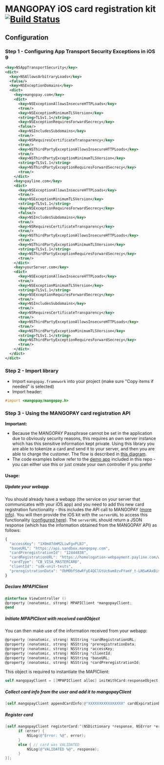 # MANGOPAY iOS card registration kit [![Build Status](https://travis-ci.org/Mangopay/cardregistration-ios-kit.svg?branch=master)](https://travis-ci.org/Mangopay/cardregistration-ios-kit)

## Configuration

### Step 1 - Configuring App Transport Security Exceptions in iOS 9
```xml
<key>NSAppTransportSecurity</key>
<dict>
  <key>NSAllowsArbitraryLoads</key>
  <false/>
  <key>NSExceptionDomains</key>
  <dict>
    <key>mangopay.com</key>
    <dict>
      <key>NSExceptionAllowsInsecureHTTPLoads</key>
      <true/>
      <key>NSExceptionMinimumTLSVersion</key>
      <string>TLSv1.1</string>
      <key>NSExceptionRequiresForwardSecrecy</key>
      <false/>
      <key>NSIncludesSubdomains</key>
      <true/>
      <key>NSRequiresCertificateTransparency</key>
      <true/>
      <key>NSThirdPartyExceptionAllowsInsecureHTTPLoads</key>
      <true/>
      <key>NSThirdPartyExceptionMinimumTLSVersion</key>
      <string>TLSv1.1</string>
      <key>NSThirdPartyExceptionRequiresForwardSecrecy</key>
      <true/>
    </dict>
    <key>payline.com</key>
    <dict>
      <key>NSExceptionAllowsInsecureHTTPLoads</key>
      <true/>
      <key>NSExceptionMinimumTLSVersion</key>
      <string>TLSv1.1</string>
      <key>NSExceptionRequiresForwardSecrecy</key>
      <false/>
      <key>NSIncludesSubdomains</key>
      <true/>
      <key>NSRequiresCertificateTransparency</key>
      <true/>
      <key>NSThirdPartyExceptionAllowsInsecureHTTPLoads</key>
      <true/>
      <key>NSThirdPartyExceptionMinimumTLSVersion</key>
      <string>TLSv1.1</string>
      <key>NSThirdPartyExceptionRequiresForwardSecrecy</key>
      <true/>
    </dict>
    <key>yourServer.com</key>
    <dict>
      <key>NSExceptionAllowsInsecureHTTPLoads</key>
      <true/>
      <key>NSExceptionMinimumTLSVersion</key>
      <string>TLSv1.1</string>
      <key>NSExceptionRequiresForwardSecrecy</key>
      <true/>
      <key>NSIncludesSubdomains</key>
      <true/>
      <key>NSRequiresCertificateTransparency</key>
      <true/>
      <key>NSThirdPartyExceptionAllowsInsecureHTTPLoads</key>
      <true/>
      <key>NSThirdPartyExceptionMinimumTLSVersion</key>
      <string>TLSv1.1</string>
      <key>NSThirdPartyExceptionRequiresForwardSecrecy</key>
      <true/>
    </dict>
  </dict>
</dict>
```

### Step 2 - Import library
* Import `mangopay.framework` into your project (make sure "Copy items if needed" is selected)
* Import header:

```objective-c
#import <mangopay/mangopay.h>
```

### Step 3 - Using the MANGOPAY card registration API

**Important:**
* Because the MANGOPAY Passphrase cannot be set in the application due to obviously security reasons, this requires an own server instance which has this sensitive information kept private. Using this library you are able to tokenize a card and send it to your server, and then you are able to charge the customer. The flow is described in [this diagram](https://docs.mangopay.com/api-references/payins/payindirectcard).
* The code examples below refer to the [demo app](/Mangopay/cardregistration-ios-kit/tree/master/MangopayDemoApp) included in this repo - you can either use this or just create your own controller if you prefer
 
#### Usage:
##### Update your webapp
You should already have a webapp (the service on your server that communicates with your iOS app) and you need to add this new card registration functionality - this includes the API call to MANGOPAY ([more info](https://docs.mangopay.com/api-references/card-registration/)). You will then provide the iOS kit with the `serverURL` to access this functionality ([configured here](https://github.com/Mangopay/cardregistration-ios-kit/blob/master/MangopayDemoApp/MangopayDemoApp/ViewController.m#L12)). The `serverURL` should return a JSON response (which has the information obtained from the MANGOPAY API) as follows:

```javascript
{
  "accessKey": "1X0m87dmM2LiwFgxPLBJ",
  "baseURL": "https://api.sandbox.mangopay.com",
  "cardPreregistrationId": "12444838",
  "cardRegistrationURL": "https://homologation-webpayment.payline.com/webpayment/getToken",
  "cardType": "CB_VISA_MASTERCARD",
  "clientId": "sdk-unit-tests",
  "preregistrationData": "ObMObfSdwRfyE4QClGtUc6um8zvFYamY_t-LNSwKAxBisfd7z3cTgS83cCwyP9Gp7qGR3aNxrLUiPbx-Z--VxQ"
}
```

##### Declare MPAPIClient

```objective-c
@interface ViewController ()
@property (nonatomic, strong) MPAPIClient *mangopayClient;
@end
```

##### Initiate MPAPIClient with received cardObject
You can then make use of the information received from your webapp:

```objective-c
@property (nonatomic, strong) NSString *cardRegistrationURL;
@property (nonatomic, strong) NSString *preregistrationData;
@property (nonatomic, strong) NSString *accessKey;
@property (nonatomic, strong) NSString *clientId;
@property (nonatomic, strong) NSString *baseURL;
@property (nonatomic, strong) NSString *cardPreregistrationId;
```

This object is required to instantiate the MAPIClient: 

```objective-c
self.mangopayClient = [[MPAPIClient alloc] initWithCard:responseObject];
```

##### Collect card info from the user and add it to mangopayClient

```objective-c
[self.mangopayClient appendCardInfo:@"XXXXXXXXXXXXXXXX" cardExpirationDate:@"XXXX" cardCvx:@"XXX"];
```

##### Register card

```objective-c
[self.mangopayClient registerCard:^(NSDictionary *response, NSError *error) {
      if (error) {
          NSLog(@"Error: %@", error);
      }
      else { // card was VALIDATED
          NSLog(@"VALIDATED %@", response);
      }
}];
```
